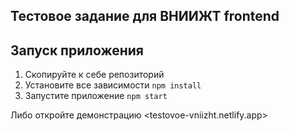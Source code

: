 ## Тестовое задание для ВНИИЖТ frontend

## Запуск приложения
1. Скопируйте к себе репозиторий
2. Установите все зависимости `npm install`
3. Запустите приложение `npm start`

Либо откройте демонстрацию <testovoe-vniizht.netlify.app>

